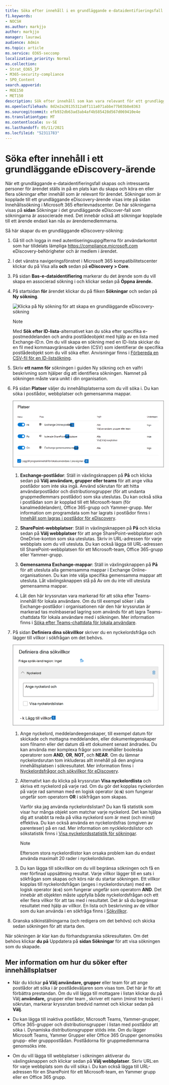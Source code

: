 ```yaml
---
title: Söka efter innehåll i en grundläggande e-dataidentifieringsfall
f1.keywords:
- NOCSH
ms.author: markjjo
author: markjjo
manager: laurawi
audience: Admin
ms.topic: article
ms.service: O365-seccomp
localization_priority: Normal
ms.collection:
- Strat_O365_IP
- M365-security-compliance
- SPO_Content
search.appverid:
- MOE150
- MET150
description: Sök efter innehåll som kan vara relevant för ett grundläggande eDiscovery-ärende.
ms.openlocfilehash: 8d2e2a20135312a8f111a071abbe77b03b8e8363
ms.sourcegitcommit: efb932db63ad3ab4af4b585428d567d069410e4e
ms.translationtype: MT
ms.contentlocale: sv-SE
ms.lasthandoff: 05/11/2021
ms.locfileid: "52311783"
---
```

# <a name="search-for-content-in-a-core-ediscovery-case"></a>Söka efter innehåll i ett grundläggande eDiscovery-ärende

När ett grundläggande e-dataidentifieringsfall skapas och intressanta personer för ärendet ställs in på en plats kan du skapa och köra en eller flera sökningar efter innehåll som är relevant för ärendet. Sökningar som är kopplade till ett grundläggande eDiscovery-ärende visas inte på sidan Innehållssökning i Microsoft 365 efterlevnadscenter.  De här sökningarna visas på **sidan** Sökningar i det grundläggande eDiscover-fall som sökningarna är associerade med. Det innebär också att sökningar kopplade till ett ärende endast kan nås av ärendemedlemmarna.

Så här skapar du en grundläggande eDiscovery-sökning:
  
1. Gå till och logga in med autentiseringsuppgifterna för användarkontot som har tilldelats lämpliga <https://compliance.microsoft.com> eDiscovery-behörigheter och är medlem i ärendet.

2. I det vänstra navigeringsfönstret i Microsoft 365 kompatibilitetscenter klickar du på Visa alla **och** sedan på **eDiscovery > Core**.

3. På sidan **Bas-e-dataidentifiering** markerar du det ärende som du vill skapa en associerad sökning i och klickar sedan på **Öppna ärende.**

4. På startsidan **för** ärendet klickar du på fliken **Sökningar** och sedan på **Ny sökning**.

   ![Klicka på Ny sökning för att skapa en grundläggande eDiscovery-sökning](../media/CoreeDiscoverySearch1.png)

   > [!NOTE]
   > Med **Sök efter ID-lista**-alternativet kan du söka efter specifika e-postmeddelanden och andra postlådeobjekt med hjälp av en lista med Exchange-ID:n. Om du vill skapa en sökning med en ID-lista skickar du en fil med kommaavgränsade värden (CSV) som identifierar de specifika postlådeobjekt som du vill söka efter. Anvisningar finns i [Förbereda en CSV-fil för en ID-listsökning](csv-file-for-an-id-list-content-search.md).

5. Skriv **ett namn för** sökningen i guiden Ny sökning och en valfri beskrivning som hjälper dig att identifiera sökningen. Namnet på sökningen måste vara unikt i din organisation.

6. På sidan **Platser** väljer du innehållsplatserna som du vill söka i. Du kan söka i postlådor, webbplatser och gemensamma mappar.

    ![Välj vilka innehållsplatser som ska vara undantagna](../media/ContentSearchLocations.png)
  
   1. **Exchange-postlådor**: Ställ in växlingsknappen på **På** och klicka sedan på **Välj användare, grupper eller teams** för att ange vilka postlådor som inte ska ingå. Använd sökrutan för att hitta användarpostlådor och distributionsgrupper (för att undanta gruppmedlemmars postlådor) som ska uteslutas. Du kan också söka i postlådan som är kopplad till ett Microsoft-team (för kanalmeddelanden), Office 365-grupp och Yammer-grupp. Mer information om programdata som har lagrats i postlådor finns i [Innehåll som lagras i postlådor för eDiscovery](what-is-stored-in-exo-mailbox.md).

   2. **SharePoint-webbplatser**: Ställ in växlingsknappen på **På** och klicka sedan på **Välj webbplatser** för att ange SharePoint-webbplatser och OneDrive-konton som ska uteslutas. Skriv in URL-adressen för varje webbplats som du vill utesluta. Du kan också lägga till URL-adressen till SharePoint-webbplatsen för ett Microsoft-team, Office 365-grupp eller Yammer-grupp.
  
   3. **Gemensamma Exchange-mappar**: Ställ in växlingsknappen på **På** för att utesluta alla gemensamma mappar i Exchange Online-organisationen. Du kan inte välja specifika gemensamma mappar att utesluta. Låt växlingsknappen stå på Av om du inte vill utesluta gemensamma mappar.
  
   4. Låt den här kryssrutan vara markerad för att söka efter Teams-innehåll för lokala användare. Om du till exempel söker i alla Exchange-postlådor i organisationen när den här kryssrutan är markerad tas molnbaserad lagring som används för att lagra Teams-chattdata för lokala användare med i sökningen. Mer information finns i [Söka efter Teams-chattdata för lokala användare](search-cloud-based-mailboxes-for-on-premises-users.md).

7. På sidan **Definiera dina sökvillkor** skriver du en nyckelordsfråga och lägger till villkor i sökfrågan om det behövs.

   ![Konfigurera sökfrågan](../media/ContentSearchQuery.png)

   1. Ange nyckelord, meddelandeegenskaper, till exempel datum för skickade och mottagna meddelanden, eller dokumentegenskaper som filnamn eller det datum då ett dokument senast ändrades. Du kan använda mer komplexa frågor som innehåller booleska operatorer som **AND**, **OR**, **NOT**, och **NEAR**. Om du lämnar nyckelordsrutan tom inkluderas allt innehåll på den angivna innehållsplatsen i sökresultatet. Mer information finns i [Nyckelordsfrågor och sökvillkor för eDiscovery](keyword-queries-and-search-conditions.md).

   2. Alternativt kan du klicka på kryssrutan **Visa nyckelordlista** och skriva ett nyckelord på varje rad. Om du gör det kopplas nyckelorden på varje rad samman med en logisk operator (**c:s**) som fungerar ungefär som operatorn **OR** i sökfrågan som skapas.

      Varför ska jag använda nyckelordslistan? Du kan få statistik som visar hur många objekt som matchar varje nyckelord. Det kan hjälpa dig att snabbt ta reda på vilka nyckelord som är mest (och minst) effektiva. Du kan också använda en nyckelordsfras (omgiven av parenteser) på en rad. Mer information om nycklelordslistor och sökstatistik finns i [Visa nyckelordsstatistik för sökningar](view-keyword-statistics-for-content-search.md#get-keyword-statistics-for-searches).

      > [!NOTE]
      > Eftersom stora nyckelordlistor kan orsaka problem kan du endast använda maximalt 20 rader i nyckelordslistan.

   3. Du kan lägga till sökvillkor om du vill begränsa sökningen och få en mer förfinad uppsättning resultat. Varje villkor lägger till en sats i sökfrågan som skapas och körs när du startar sökningen. Ett villkor kopplas till nyckelordsfrågan (anges i nyckelordsrutan) med en logisk operator (**c:c**) som fungerar ungefär som operatorn **AND**. Det innebär att objekten måste uppfylla både nyckelordsfrågan och ett eller flera villkor för att tas med i resultatet. Det är så du begränsar resultatet med hjälp av villkor. En lista och beskrivning av de villkor som du kan använda i en sökfråga finns i [Sökvillkor](keyword-queries-and-search-conditions.md#search-conditions).

8. Granska sökinställningarna (och redigera om det behövs) och skicka sedan sökningen för att starta den.

När sökningen är klar kan du förhandsgranska sökresultaten. Om det behövs klickar **du på** Uppdatera på **sidan Sökningar** för att visa sökningen som du skapade.

## <a name="more-information-about-searching-content-locations"></a>Mer information om hur du söker efter innehållsplatser

- När du klickar **på Välj användare, grupper** eller team för att ange postlådor att söka i är postlådeväljaren som visas tom. Det här är för att förbättra prestandan. Om du vill lägga till mottagare i listan klickar du på Välj **användare,** grupper eller team , skriver ett namn (minst tre tecken) i sökrutan, markerar kryssrutan bredvid namnet och klickar sedan på **Välj**.

- Du kan lägga till inaktiva postlådor, Microsoft Teams, Yammer-grupper, Office 365-grupper och distributionsgrupper i listan med postlådor att söka i. Dynamiska distributionsgrupper stöds inte. Om du lägger Microsoft Teams, Yammer Grupper eller Office 365 Grupper genomsöks grupp- eller grupppostlådan. Postlådorna för gruppmedlemmarna genomsöks inte.

- Om du vill lägga till webbplatser i sökningen aktiverar du växlingsknappen och klickar sedan på **Välj webbplatser**. Skriv URL:en för varje webbplats som du vill söka i. Du kan också lägga till URL-adressen för en SharePoint för ett Microsoft-team, en Yammer grupp eller en Office 365 grupp.
